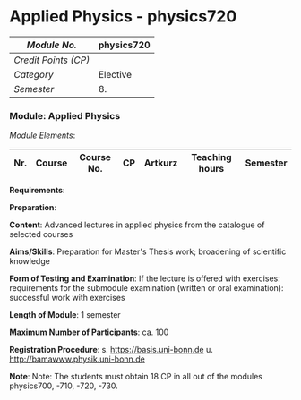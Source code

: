 # Applied Physics - physics720

| *Module No.* | physics720 |
|---|---|
| *Credit Points (CP)* |  |
| *Category* | Elective |
| *Semester* | 8. |


### Module: Applied Physics

*Module Elements*:

|Nr.|Course|Course No.|CP|Artkurz|Teaching hours|Semester|
|---|---|---|---|---|---|---|


**Requirements**:


**Preparation**:


**Content**:
Advanced lectures in applied physics from the catalogue of selected courses

**Aims/Skills**:
Preparation for Master's Thesis work; broadening of scientific knowledge

**Form of Testing and Examination**:
If the lecture is offered with exercises: requirements for the submodule examination (written or oral examination): successful work with exercises

**Length of Module**:
1 semester

**Maximum Number of Participants**:
ca. 100

**Registration Procedure**:
s. https://basis.uni-bonn.de u. http://bamawww.physik.uni-bonn.de

**Note**:
Note: The students must obtain 18 CP in all out of the modules physics700, -710, -720, -730.

